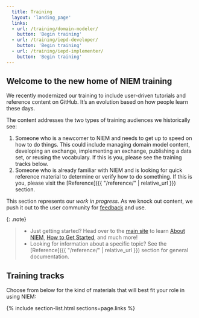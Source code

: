 ```yaml
---
  title: Training
  layout: 'landing_page'
  links:
  - url: /training/domain-modeler/
    button: 'Begin training'
  - url: /training/iepd-developer/
    button: 'Begin training'
  - url: /training/iepd-implementer/
    button: 'Begin training'
---
```


## Welcome to the new home of NIEM training

We recently modernized our training to include user-driven tutorials and reference content on GitHub. It’s an evolution based on how people learn these days.

The content addresses the two types of training audiences we historically see:

1. Someone who is a newcomer to NIEM and needs to get up to speed on how to do things. This could include managing domain model content, developing an exchange, implementing an exchange, publishing a data set, or reusing the vocabulary. If this is you, please see the training tracks below.
2. Someone who is already familiar with NIEM and is looking for quick reference material to determine or verify how to do something. If this is you, please visit the [Reference]({{ "/reference/" | relative_url }}) section.

This section represents our *work in progress*. As we knock out content, we push it out to the user community for [feedback](https://github.com/NIEM/NIEM.github.io/issues) and use.

{: .note}
>
>- Just getting started?  Head over to the [main site](https://www.niem.gov) to learn [About NIEM](https://www.niem.gov/about-niem), [How to Get Started](https://www.niem.gov/getting-started), and much more!
>- Looking for information about a specific topic?  See the [Reference]({{ "/reference/" | relative_url }}) section for general documentation.

## Training tracks

Choose from below for the kind of materials that will best fit your role in using NIEM:

{% include section-list.html sections=page.links %}
